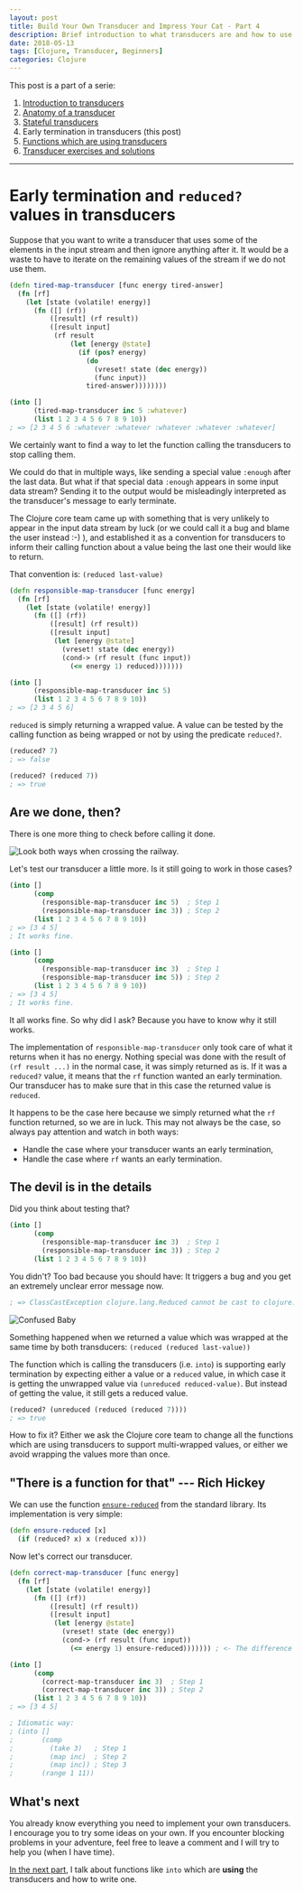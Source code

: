 ```yaml
---
layout: post
title: Build Your Own Transducer and Impress Your Cat - Part 4
description: Brief introduction to what transducers are and how to use them.
date: 2018-05-13
tags: [Clojure, Transducer, Beginners]
categories: Clojure
---
```


This post is a part of a serie:

1. [Introduction to transducers](2018-05-08-build-your-own-transducer-part1.md)
2. [Anatomy of a transducer](2018-05-10-build-your-own-transducer-part2.md)
3. [Stateful transducers](2018-05-12-build-your-own-transducer-part3.md)
4. Early termination in transducers (this post)
5. [Functions which are using transducers](2018-05-21-build-your-own-transducer-part5.md)
6. [Transducer exercises and solutions](https://github.com/green-coder/transducer-exercises)

---

# Early termination and `reduced?` values in transducers

Suppose that you want to write a transducer that uses some of the elements in the input stream and then ignore anything after it. It would be a waste to have to iterate on the remaining values of the stream if we do not use them.

```clojure
(defn tired-map-transducer [func energy tired-answer]
  (fn [rf]
    (let [state (volatile! energy)]
      (fn ([] (rf))
          ([result] (rf result))
          ([result input]
           (rf result
               (let [energy @state]
                 (if (pos? energy)
                   (do
                     (vreset! state (dec energy))
                     (func input))
                   tired-answer))))))))

(into []
      (tired-map-transducer inc 5 :whatever)
      (list 1 2 3 4 5 6 7 8 9 10))
; => [2 3 4 5 6 :whatever :whatever :whatever :whatever :whatever]
```

We certainly want to find a way to let the function calling the transducers to stop calling them.

We could do that in multiple ways, like sending a special value `:enough` after the last data. But what if that special data `:enough` appears in some input data stream? Sending it to the output would be misleadingly interpreted as the transducer's message to early terminate.

The Clojure core team came up with something that is very unlikely to appear in the input data stream by luck (or we could call it a bug and blame the user instead :-) ), and established it as a convention for transducers to inform their calling function about a value being the last one their would like to return.

That convention is: `(reduced last-value)`

```clojure
(defn responsible-map-transducer [func energy]
  (fn [rf]
    (let [state (volatile! energy)]
      (fn ([] (rf))
          ([result] (rf result))
          ([result input]
           (let [energy @state]
             (vreset! state (dec energy))
             (cond-> (rf result (func input))
               (<= energy 1) reduced)))))))

(into []
      (responsible-map-transducer inc 5)
      (list 1 2 3 4 5 6 7 8 9 10))
; => [2 3 4 5 6]
```

`reduced` is simply returning a wrapped value. A value can be tested by the calling function as being wrapped or not by using the predicate `reduced?`.

```clojure
(reduced? 7)
; => false

(reduced? (reduced 7))
; => true
```

## Are we done, then?

There is one more thing to check before calling it done.

![Look both ways when crossing the railway.](/img/xf-tuto/train-hide-other-train.jpg)

Let's test our transducer a little more. Is it still going to work in those cases?

```clojure
(into []
      (comp
        (responsible-map-transducer inc 5)  ; Step 1
        (responsible-map-transducer inc 3)) ; Step 2
      (list 1 2 3 4 5 6 7 8 9 10))
; => [3 4 5]
; It works fine.

(into []
      (comp
        (responsible-map-transducer inc 3)  ; Step 1
        (responsible-map-transducer inc 5)) ; Step 2
      (list 1 2 3 4 5 6 7 8 9 10))
; => [3 4 5]
; It works fine.
```

It all works fine. So why did I ask? Because you have to know why it still works.

The implementation of `responsible-map-transducer` only took care of what it returns when it has no energy. Nothing special was done with the result of `(rf result ...)` in the normal case, it was simply returned as is. If it was a `reduced?` value, it means that the `rf` function wanted an early termination. Our transducer has to make sure that in this case the returned value is `reduced`.

It happens to be the case here because we simply returned what the `rf` function returned, so we are in luck. This may not always be the case, so always pay attention and watch in both ways:

* Handle the case where your transducer wants an early termination,
* Handle the case where `rf` wants an early termination.

## The devil is in the details

Did you think about testing that?

```clojure
(into []
      (comp
        (responsible-map-transducer inc 3)  ; Step 1
        (responsible-map-transducer inc 3)) ; Step 2
      (list 1 2 3 4 5 6 7 8 9 10))
```

You didn't? Too bad because you should have: It triggers a bug and you get an extremely unclear error message now.

```clojure
; => ClassCastException clojure.lang.Reduced cannot be cast to clojure.lang.ITransientCollection  clojure.core/persistent! (core.clj:3240)
```

![Confused Baby](/img/xf-tuto/confused-baby.jpg)

Something happened when we returned a value which was wrapped at the same time by both transducers: `(reduced (reduced last-value))`

The function which is calling the transducers (i.e. `into`) is supporting early termination by expecting either a value or a `reduced` value, in which case it is getting the unwrapped value via `(unreduced reduced-value)`. But instead of getting the value, it still gets a reduced value.

```clojure
(reduced? (unreduced (reduced (reduced 7))))
; => true
```

How to fix it? Either we ask the Clojure core team to change all the functions which are using transducers to support multi-wrapped values, or either we avoid wrapping the values more than once.

## "There is a function for that" --- Rich Hickey

We can use the function [`ensure-reduced`](http://clojuredocs.org/search?q=ensure-reduced) from the standard library. Its implementation is very simple:

```clojure
(defn ensure-reduced [x]
  (if (reduced? x) x (reduced x)))
```

Now let's correct our transducer.

```clojure
(defn correct-map-transducer [func energy]
  (fn [rf]
    (let [state (volatile! energy)]
      (fn ([] (rf))
          ([result] (rf result))
          ([result input]
           (let [energy @state]
             (vreset! state (dec energy))
             (cond-> (rf result (func input))
               (<= energy 1) ensure-reduced))))))) ; <- The difference is here

(into []
      (comp
        (correct-map-transducer inc 3)  ; Step 1
        (correct-map-transducer inc 3)) ; Step 2
      (list 1 2 3 4 5 6 7 8 9 10))
; => [3 4 5]

; Idiomatic way:
; (into []
;       (comp
;         (take 3)   ; Step 1
;         (map inc)  ; Step 2
;         (map inc)) ; Step 3
;       (range 1 11))
```

## What's next

You already know everything you need to implement your own transducers. I encourage you to try some ideas on your own. If you encounter blocking problems in your adventure, feel free to leave a comment and I will try to help you (when I have time).

[In the next part](2018-05-21-build-your-own-transducer-part5.md), I talk about functions like `into` which are **using** the transducers and how to write one.
